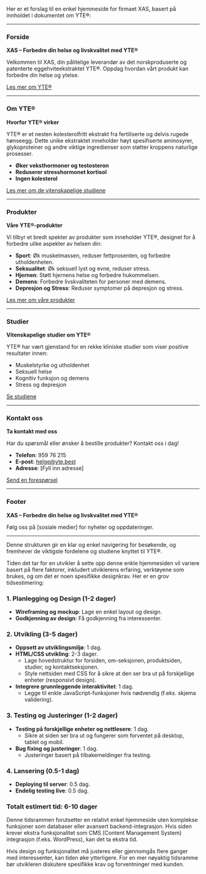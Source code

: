 Her er et forslag til en enkel hjemmeside for firmaet XAS, basert på innholdet i dokumentet om YTE®:

---

### Forside
**XAS – Forbedre din helse og livskvalitet med YTE®**

Velkommen til XAS, din pålitelige leverandør av det norskproduserte og patenterte eggehviteekstraktet YTE®. Oppdag hvordan vårt produkt kan forbedre din helse og ytelse.

[Les mer om YTE®](#om-yte)

---

### Om YTE®
**Hvorfor YTE® virker**

YTE® er et nesten kolesterolfritt ekstrakt fra fertiliserte og delvis rugede hønseegg. Dette unike ekstraktet inneholder høyt spesifiserte aminosyrer, glykoproteiner og andre viktige ingredienser som støtter kroppens naturlige prosesser.

- **Øker veksthormoner og testosteron**
- **Reduserer stresshormonet kortisol**
- **Ingen kolesterol**

[Les mer om de vitenskapelige studiene](#studier)

---

### Produkter
**Våre YTE®-produkter**

Vi tilbyr et bredt spekter av produkter som inneholder YTE®, designet for å forbedre ulike aspekter av helsen din:

- **Sport**: Øk muskelmassen, reduser fettprosenten, og forbedre utholdenheten.
- **Seksualitet**: Øk seksuell lyst og evne, reduser stress.
- **Hjernen**: Støtt hjernens helse og forbedre hukommelsen.
- **Demens**: Forbedre livskvaliteten for personer med demens.
- **Depresjon og Stress**: Reduser symptomer på depresjon og stress.

[Les mer om våre produkter](#produkter)

---

### Studier
**Vitenskapelige studier om YTE®**

YTE® har vært gjenstand for en rekke kliniske studier som viser positive resultater innen:

- Muskelstyrke og utholdenhet
- Seksuell helse
- Kognitiv funksjon og demens
- Stress og depresjon

[Se studiene](#studier)

---

### Kontakt oss
**Ta kontakt med oss**

Har du spørsmål eller ønsker å bestille produkter? Kontakt oss i dag!

- **Telefon**: 959 76 215
- **E-post**: helge@yte.best
- **Adresse**: [Fyll inn adresse]

[Send en forespørsel](#kontakt)

---

### Footer
**XAS – Forbedre din helse og livskvalitet med YTE®**

Følg oss på [sosiale medier] for nyheter og oppdateringer.

---

Denne strukturen gir en klar og enkel navigering for besøkende, og fremhever de viktigste fordelene og studiene knyttet til YTE®.


Tiden det tar for en utvikler å sette opp denne enkle hjemmesiden vil variere basert på flere faktorer, inkludert utviklerens erfaring, verktøyene som brukes, og om det er noen spesifikke designkrav. Her er en grov tidsestimering:

### 1. Planlegging og Design (1-2 dager)
- **Wireframing og mockup**: Lage en enkel layout og design.
- **Godkjenning av design**: Få godkjenning fra interessenter.

### 2. Utvikling (3-5 dager)
- **Oppsett av utviklingsmiljø**: 1 dag.
- **HTML/CSS utvikling**: 2-3 dager.
  - Lage hovedstruktur for forsiden, om-seksjonen, produktsiden, studier, og kontaktseksjonen.
  - Style nettsiden med CSS for å sikre at den ser bra ut på forskjellige enheter (responsivt design).
- **Integrere grunnleggende interaktivitet**: 1 dag.
  - Legge til enkle JavaScript-funksjoner hvis nødvendig (f.eks. skjema validering).

### 3. Testing og Justeringer (1-2 dager)
- **Testing på forskjellige enheter og nettlesere**: 1 dag.
  - Sikre at siden ser bra ut og fungerer som forventet på desktop, tablet og mobil.
- **Bug fixing og justeringer**: 1 dag.
  - Justeringer basert på tilbakemeldinger fra testing.

### 4. Lansering (0.5-1 dag)
- **Deploying til server**: 0.5 dag.
- **Endelig testing live**: 0.5 dag.

### Totalt estimert tid: 6-10 dager

Denne tidsrammen forutsetter en relativt enkel hjemmeside uten komplekse funksjoner som databaser eller avansert backend-integrasjon. Hvis siden krever ekstra funksjonalitet som CMS (Content Management System) integrasjon (f.eks. WordPress), kan det ta ekstra tid.

Hvis design og funksjonalitet må justeres eller gjennomgås flere ganger med interessenter, kan tiden øke ytterligere. For en mer nøyaktig tidsramme bør utvikleren diskutere spesifikke krav og forventninger med kunden.